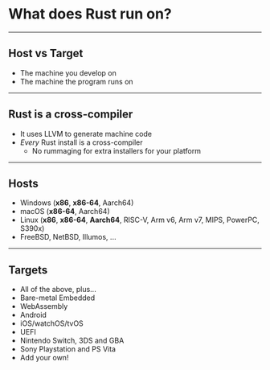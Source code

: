 # What does Rust run on?

---

## Host vs Target

* The machine you develop on
* The machine the program runs on

---

## Rust is a cross-compiler

* It uses LLVM to generate machine code
* *Every* Rust install is a cross-compiler
  * No rummaging for extra installers for your platform

---

## Hosts

* Windows (__x86__, __x86-64__, Aarch64)
* macOS (__x86-64__, Aarch64)
* Linux (__x86__, __x86-64__, __Aarch64__, RISC-V, Arm v6, Arm v7, MIPS, PowerPC, S390x)
* FreeBSD, NetBSD, Illumos, ...

---

## Targets

* All of the above, plus...
* Bare-metal Embedded
* WebAssembly
* Android
* iOS/watchOS/tvOS
* UEFI
* Nintendo Switch, 3DS and GBA
* Sony Playstation and PS Vita
* Add your own!
